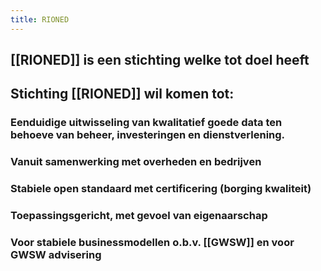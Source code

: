 ```yaml
---
title: RIONED
---
```


## [[RIONED]] is een stichting welke tot doel heeft
## Stichting [[RIONED]] wil komen tot:
### Eenduidige uitwisseling van kwalitatief goede data ten behoeve van beheer, investeringen en dienstverlening.
### Vanuit samenwerking met overheden en bedrijven
### Stabiele open standaard met certificering (borging kwaliteit)
### Toepassingsgericht, met gevoel van eigenaarschap
### Voor stabiele businessmodellen o.b.v. [[GWSW]] en voor GWSW advisering
